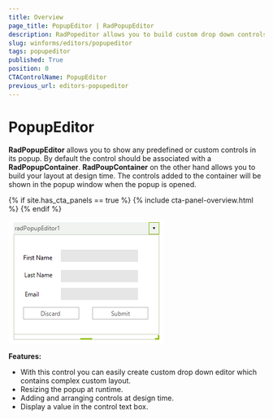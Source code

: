 ```yaml
---
title: Overview
page_title: PopupEditor | RadPopupEditor
description: RadPopeditor allows you to build custom drop down controls. 
slug: winforms/editors/popupeditor
tags: popupeditor
published: True
position: 0
CTAControlName: PopupEditor
previous_url: editors-popupeditor
---
```


# PopupEditor

__RadPopupEditor__ allows you to show any predefined or custom controls in its popup. By default the control should be associated with a __RadPopupContainer__. __RadPoupContainer__ on the other hand allows you to build your layout at design time. The controls added to the container will be shown in the popup window when the popup is opened.

{% if site.has_cta_panels == true %}
{% include cta-panel-overview.html %}
{% endif %}

![editors-popupeditor 001](images/editors-popupeditor001.png)

__Features:__

* With this control you can easily create custom drop down editor which contains complex custom layout.
* Resizing the popup at runtime.
* Adding and arranging controls at design time.
* Display a value in the control text box.

